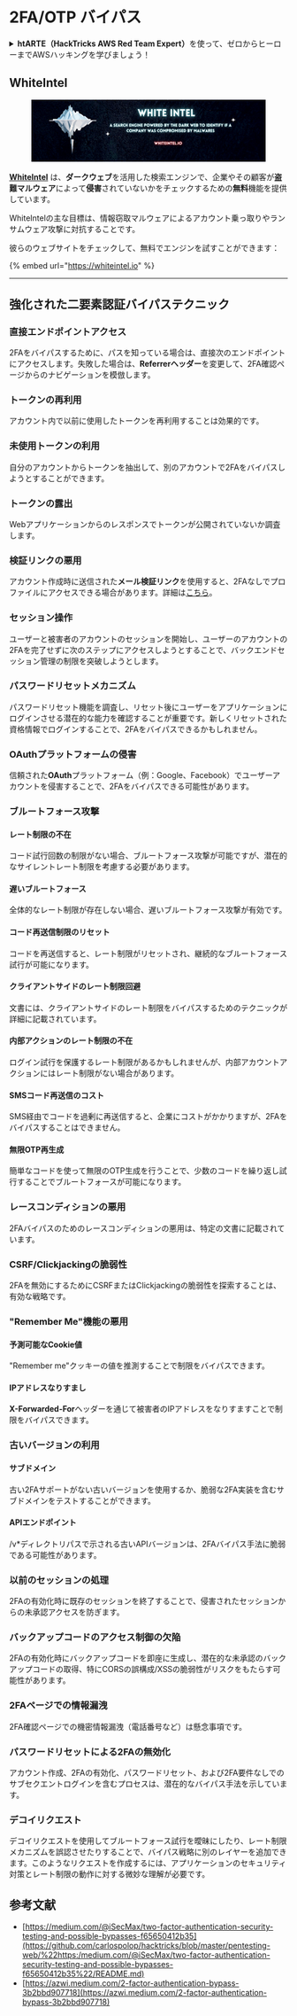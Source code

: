 # 2FA/OTP バイパス

<details>

<summary><strong>htARTE（HackTricks AWS Red Team Expert）</strong>を使って、ゼロからヒーローまでAWSハッキングを学びましょう！</summary>

HackTricks をサポートする他の方法:

* **HackTricks で企業を宣伝したい** または **HackTricks をPDFでダウンロードしたい** 場合は [**SUBSCRIPTION PLANS**](https://github.com/sponsors/carlospolop) をチェック！
* [**公式PEASS＆HackTricksグッズ**](https://peass.creator-spring.com)を入手
* [**The PEASS Family**](https://opensea.io/collection/the-peass-family)を発見し、独占的な [**NFTs**](https://opensea.io/collection/the-peass-family)を入手
* **💬 [Discordグループ](https://discord.gg/hRep4RUj7f)** に参加するか、[telegramグループ](https://t.me/peass)に参加するか、**Twitter** 🐦 で **@carlospolopm** をフォローする [**@carlospolopm**](https://twitter.com/hacktricks\_live)**.**
* **ハッキングテクニックを共有するために、** [**HackTricks**](https://github.com/carlospolop/hacktricks) と [**HackTricks Cloud**](https://github.com/carlospolop/hacktricks-cloud) のGitHubリポジトリにPRを提出する。

</details>

## WhiteIntel

<figure><img src=".gitbook/assets/image (1224).png" alt=""><figcaption></figcaption></figure>

[**WhiteIntel**](https://whiteintel.io) は、**ダークウェブ**を活用した検索エンジンで、企業やその顧客が**盗難マルウェア**によって**侵害**されていないかをチェックするための**無料**機能を提供しています。

WhiteIntelの主な目標は、情報窃取マルウェアによるアカウント乗っ取りやランサムウェア攻撃に対抗することです。

彼らのウェブサイトをチェックして、無料でエンジンを試すことができます：

{% embed url="https://whiteintel.io" %}

---

## **強化された二要素認証バイパステクニック**

### **直接エンドポイントアクセス**

2FAをバイパスするために、パスを知っている場合は、直接次のエンドポイントにアクセスします。失敗した場合は、**Referrerヘッダー**を変更して、2FA確認ページからのナビゲーションを模倣します。

### **トークンの再利用**

アカウント内で以前に使用したトークンを再利用することは効果的です。

### **未使用トークンの利用**

自分のアカウントからトークンを抽出して、別のアカウントで2FAをバイパスしようとすることができます。

### **トークンの露出**

Webアプリケーションからのレスポンスでトークンが公開されていないか調査します。

### **検証リンクの悪用**

アカウント作成時に送信された**メール検証リンク**を使用すると、2FAなしでプロファイルにアクセスできる場合があります。詳細は[こちら](https://srahulceh.medium.com/behind-the-scenes-of-a-security-bug-the-perils-of-2fa-cookie-generation-496d9519771b)。

### **セッション操作**

ユーザーと被害者のアカウントのセッションを開始し、ユーザーのアカウントの2FAを完了せずに次のステップにアクセスしようとすることで、バックエンドセッション管理の制限を突破しようとします。

### **パスワードリセットメカニズム**

パスワードリセット機能を調査し、リセット後にユーザーをアプリケーションにログインさせる潜在的な能力を確認することが重要です。新しくリセットされた資格情報でログインすることで、2FAをバイパスできるかもしれません。

### **OAuthプラットフォームの侵害**

信頼された**OAuth**プラットフォーム（例：Google、Facebook）でユーザーアカウントを侵害することで、2FAをバイパスできる可能性があります。

### **ブルートフォース攻撃**

#### **レート制限の不在**

コード試行回数の制限がない場合、ブルートフォース攻撃が可能ですが、潜在的なサイレントレート制限を考慮する必要があります。

#### **遅いブルートフォース**

全体的なレート制限が存在しない場合、遅いブルートフォース攻撃が有効です。

#### **コード再送信制限のリセット**

コードを再送信すると、レート制限がリセットされ、継続的なブルートフォース試行が可能になります。

#### **クライアントサイドのレート制限回避**

文書には、クライアントサイドのレート制限をバイパスするためのテクニックが詳細に記載されています。

#### **内部アクションのレート制限の不在**

ログイン試行を保護するレート制限があるかもしれませんが、内部アカウントアクションにはレート制限がない場合があります。

#### **SMSコード再送信のコスト**

SMS経由でコードを過剰に再送信すると、企業にコストがかかりますが、2FAをバイパスすることはできません。

#### **無限OTP再生成**

簡単なコードを使って無限のOTP生成を行うことで、少数のコードを繰り返し試行することでブルートフォースが可能になります。

### **レースコンディションの悪用**

2FAバイパスのためのレースコンディションの悪用は、特定の文書に記載されています。

### **CSRF/Clickjackingの脆弱性**

2FAを無効にするためにCSRFまたはClickjackingの脆弱性を探索することは、有効な戦略です。

### **"Remember Me"機能の悪用**

#### **予測可能なCookie値**

"Remember me"クッキーの値を推測することで制限をバイパスできます。

#### **IPアドレスなりすまし**

**X-Forwarded-For**ヘッダーを通じて被害者のIPアドレスをなりすますことで制限をバイパスできます。

### **古いバージョンの利用**

#### **サブドメイン**

古い2FAサポートがない古いバージョンを使用するか、脆弱な2FA実装を含むサブドメインをテストすることができます。

#### **APIエンドポイント**

/v\*ディレクトリパスで示される古いAPIバージョンは、2FAバイパス手法に脆弱である可能性があります。

### **以前のセッションの処理**

2FAの有効化時に既存のセッションを終了することで、侵害されたセッションからの未承認アクセスを防ぎます。

### **バックアップコードのアクセス制御の欠陥**

2FAの有効化時にバックアップコードを即座に生成し、潜在的な未承認のバックアップコードの取得、特にCORSの誤構成/XSSの脆弱性がリスクをもたらす可能性があります。

### **2FAページでの情報漏洩**

2FA確認ページでの機密情報漏洩（電話番号など）は懸念事項です。

### **パスワードリセットによる2FAの無効化**

アカウント作成、2FAの有効化、パスワードリセット、および2FA要件なしでのサブセクエントログインを含むプロセスは、潜在的なバイパス手法を示しています。

### **デコイリクエスト**

デコイリクエストを使用してブルートフォース試行を曖昧にしたり、レート制限メカニズムを誤認させたりすることで、バイパス戦略に別のレイヤーを追加できます。このようなリクエストを作成するには、アプリケーションのセキュリティ対策とレート制限の動作に対する微妙な理解が必要です。

## 参考文献

* [https://medium.com/@iSecMax/two-factor-authentication-security-testing-and-possible-bypasses-f65650412b35](https://github.com/carlospolop/hacktricks/blob/master/pentesting-web/%22https:/medium.com/@iSecMax/two-factor-authentication-security-testing-and-possible-bypasses-f65650412b35%22/README.md)
* [https://azwi.medium.com/2-factor-authentication-bypass-3b2bbd907718](https://azwi.medium.com/2-factor-authentication-bypass-3b2bbd907718)
